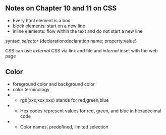 ## Notes on Chapter 10 and 11 on CSS
- Every html element is a box
- block elements: start on a new line
- inline elements: flow within the text and do not start a new line

syntax: *selector* {declaration:declaration name; property:value}

CSS can use *external* CSS via link and file and *internal* inset with the web page

## Color
- foreground color and background color
- color terminology
- - rgb(xxx,xxx,xxx) stands for red,green,blue
- - Hex codes represent values for red, green, and blue in hexadecimal code
- - Color names, predefined, limited selection
